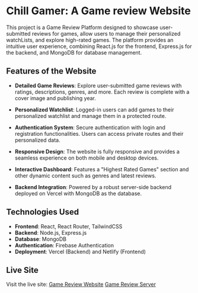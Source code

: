 # **Chill Gamer: A Game review Website**

 This project is a Game Review Platform designed to showcase user-submitted reviews for games, allow users to manage their personalized watchLists, and explore high-rated games. The platform provides an intuitive user experience, combining React.js for the frontend, Express.js for the backend, and MongoDB for database management.
  

## **Features of the Website**

- **Detailed Game Reviews**: Explore user-submitted game reviews with ratings, descriptions, genres, and more. Each review is complete with a cover image and publishing year.
  
- **Personalized Watchlist**: Logged-in users can add games to their personalized watchlist and manage them in a protected route.

- **Authentication System**: Secure authentication with login and registration functionalities. Users can access private routes and their personalized data.

- **Responsive Design**: The website is fully responsive and provides a seamless experience on both mobile and desktop devices.

- **Interactive Dashboard**: Features a "Highest Rated Games" section and other dynamic content such as genres and latest reviews.

- **Backend Integration**: Powered by a robust server-side backend deployed on Vercel with MongoDB as the database.

## **Technologies Used**

- **Frontend**: React, React Router, TailwindCSS
- **Backend**: Node.js, Express.js
- **Database**: MongoDB
- **Authentication**: Firebase Authentication
- **Deployment**: Vercel (Backend) and Netlify (Frontend)



## **Live Site**

Visit the live site: [Game Review Website](https://chill-gamer-netlify-a10.netlify.app/) [Game Review Server](https://chill-gamer-server-wheat.vercel.app/)




